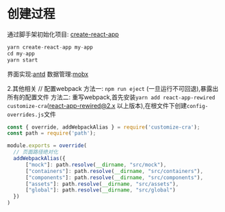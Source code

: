 # 创建过程

通过脚手架初始化项目:  [create-react-app](https://create-react-app.dev/)

```javascript
yarn create-react-app my-app
cd my-app
yarn start
```

界面实现:[antd](https://ant.design/index-cn)
数据管理:[mobx](https://cn.mobx.js.org/)

2.其他相关
// 配置webpack
方法一: `npm run eject` (一旦运行不可回退),暴露出所有的配置文件
方法二: 重写webpack,首先安装`yarn add react-app-rewired customize-cra`(react-app-rewired@2.x 以上版本),在根文件下创建`config-overrides.js`文件

```javascript
const { override, addWebpackAlias } = require('customize-cra');
const path = require('path');

module.exports = override(
  // 页面路径绝对化
  addWebpackAlias({
      ["mock"]: path.resolve(__dirname, "src/mock"),
      ["containers"]: path.resolve(__dirname, "src/containers"),
      ["components"]: path.resolve(__dirname, "src/components"),
      ["assets"]: path.resolve(__dirname, "src/assets"),
      ["global"]: path.resolve(__dirname, "src/global")
  })
)
```
